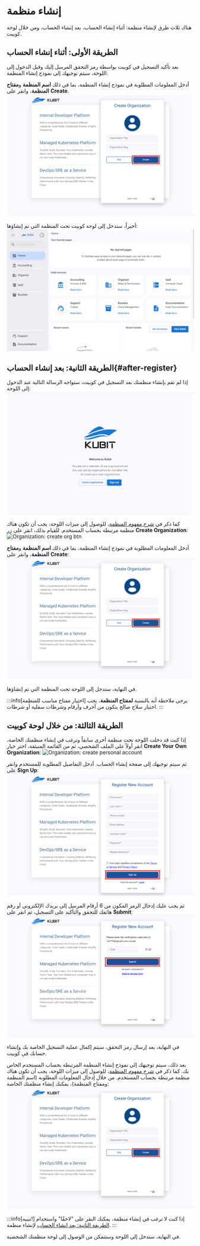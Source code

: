# إنشاء منظمة

هناك ثلاث طرق لإنشاء منظمة: أثناء إنشاء الحساب، بعد إنشاء الحساب، ومن خلال لوحة كوبيت.

## الطريقة الأولى: أثناء إنشاء الحساب

بعد تأكيد التسجيل في كوبيت بواسطة رمز التحقق المرسل إليك وقبل الدخول إلى اللوحة، سيتم توجيهك إلى نموذج إنشاء المنظمة.

أدخل المعلومات المطلوبة في نموذج إنشاء المنظمة، بما في ذلك **اسم المنظمة** و**مفتاح المنظمة**، وانقر على **Create**.
![Organization: create org after register](img/create-org-after-register.png)

أخيراً، ستدخل إلى لوحة كوبيت تحت المنظمة التي تم إنشاؤها:
![Organization: panel after register](img/panel-after-register.png)

## الطريقة الثانية: بعد إنشاء الحساب{#after-register}

إذا لم تقم بإنشاء منظمتك بعد التسجيل في كوبيت، ستواجه الرسالة التالية عند الدخول إلى اللوحة:
![Organization: no org user](img/no-org-page.png)

كما ذكر في [شرح مفهوم المنظمة](../#organization)، للوصول إلى ميزات اللوحة، يجب أن تكون هناك منظمة مرتبطة بحساب المستخدم. للقيام بذلك، انقر على زر **Create Organization**:
![Organization: create org btn](create-org-btn.jpeg)

أدخل المعلومات المطلوبة في نموذج إنشاء المنظمة، بما في ذلك **اسم المنظمة** و**مفتاح المنظمة**، وانقر على **Create**:
![Organization: create owned org](img/create-org-after-register.png)

في النهاية، ستدخل إلى اللوحة تحت المنظمة التي تم إنشاؤها.

:::info[اختيار مفتاح مناسب للمنظمة]
يرجى ملاحظة أنه بالنسبة **لمفتاح المنظمة**، يجب اختيار سلاج صالح يتكون من أحرف وأرقام وشرطات سفلية أو شرطات.
:::

## الطريقة الثالثة: من خلال لوحة كوبيت

إذا كنت قد دخلت اللوحة تحت منظمة أخرى سابقاً وترغب في إنشاء منظمتك الخاصة، انقر أولاً على الملف الشخصي، ثم من القائمة المنبثقة، اختر خيار **Create Your Own Organization**:
![Organization: create personal account](create-personal-account.png)

ثم سيتم توجيهك إلى صفحة إنشاء الحساب. أدخل التفاصيل المطلوبة للمستخدم وانقر على **Sign Up**:
![Panel: personal account form](img/register-form.png)

ثم يجب عليك إدخال الرمز المكون من 6 أرقام المرسل إلى بريدك الإلكتروني أو رقم هاتفك للتحقق والتأكيد على التسجيل، ثم انقر على **Submit**:
![Panel: enter confirm code](img/enter-confirm-code-register.png)

في النهاية، بعد إرسال رمز التحقق، سيتم إكمال عملية التسجيل الخاصة بك وإنشاء حسابك في كوبيت.

بعد ذلك، سيتم توجيهك إلى نموذج إنشاء المنظمة المرتبطة بحساب المستخدم الخاص بك. كما ذكر في [شرح مفهوم المنظمة](../#organization)، للوصول إلى ميزات اللوحة، يجب أن تكون هناك منظمة مرتبطة بحساب المستخدم. من خلال إدخال المعلومات المطلوبة (اسم المنظمة ومفتاح المنظمة)، يمكنك إنشاء منظمتك الخاصة:
![Panel: create org after register](img/create-org-after-register.png)

:::info[تنبيه!]
إذا كنت لا ترغب في إنشاء منظمة، يمكنك النقر على "لاحقًا" واستخدام [الطريقة الثانية: بعد إنشاء الحساب](./#after-register) لإنشاء منظمة.
:::

في النهاية، ستدخل إلى اللوحة وستتمكن من الوصول إلى لوحة منظمتك الشخصية.

